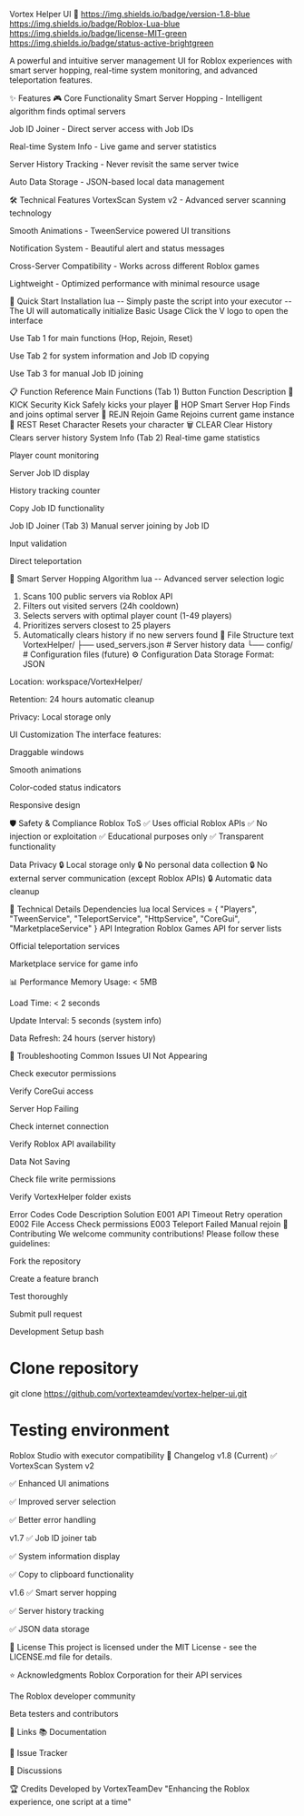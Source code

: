 Vortex Helper UI 🚀
https://img.shields.io/badge/version-1.8-blue
https://img.shields.io/badge/Roblox-Lua-blue
https://img.shields.io/badge/license-MIT-green
https://img.shields.io/badge/status-active-brightgreen

A powerful and intuitive server management UI for Roblox experiences with smart server hopping, real-time system monitoring, and advanced teleportation features.

✨ Features
🎮 Core Functionality
Smart Server Hopping - Intelligent algorithm finds optimal servers

Job ID Joiner - Direct server access with Job IDs

Real-time System Info - Live game and server statistics

Server History Tracking - Never revisit the same server twice

Auto Data Storage - JSON-based local data management

🛠️ Technical Features
VortexScan System v2 - Advanced server scanning technology

Smooth Animations - TweenService powered UI transitions

Notification System - Beautiful alert and status messages

Cross-Server Compatibility - Works across different Roblox games

Lightweight - Optimized performance with minimal resource usage

🚀 Quick Start
Installation
lua
-- Simply paste the script into your executor
-- The UI will automatically initialize
Basic Usage
Click the V logo to open the interface

Use Tab 1 for main functions (Hop, Rejoin, Reset)

Use Tab 2 for system information and Job ID copying

Use Tab 3 for manual Job ID joining

📋 Function Reference
Main Functions (Tab 1)
Button	Function	Description
🚪 KICK	Security Kick	Safely kicks your player
🔄 HOP	Smart Server Hop	Finds and joins optimal server
🔁 REJN	Rejoin Game	Rejoins current game instance
🔄 REST	Reset Character	Resets your character
🗑️ CLEAR	Clear History	Clears server history
System Info (Tab 2)
Real-time game statistics

Player count monitoring

Server Job ID display

History tracking counter

Copy Job ID functionality

Job ID Joiner (Tab 3)
Manual server joining by Job ID

Input validation

Direct teleportation

🎯 Smart Server Hopping Algorithm
lua
-- Advanced server selection logic
1. Scans 100 public servers via Roblox API
2. Filters out visited servers (24h cooldown)
3. Selects servers with optimal player count (1-49 players)
4. Prioritizes servers closest to 25 players
5. Automatically clears history if no new servers found
📁 File Structure
text
VortexHelper/
├── used_servers.json    # Server history data
└── config/              # Configuration files (future)
⚙️ Configuration
Data Storage
Format: JSON

Location: workspace/VortexHelper/

Retention: 24 hours automatic cleanup

Privacy: Local storage only

UI Customization
The interface features:

Draggable windows

Smooth animations

Color-coded status indicators

Responsive design

🛡️ Safety & Compliance
Roblox ToS
✅ Uses official Roblox APIs
✅ No injection or exploitation
✅ Educational purposes only
✅ Transparent functionality

Data Privacy
🔒 Local storage only
🔒 No personal data collection
🔒 No external server communication (except Roblox APIs)
🔒 Automatic data cleanup

🔧 Technical Details
Dependencies
lua
local Services = {
    "Players",
    "TweenService", 
    "TeleportService",
    "HttpService",
    "CoreGui",
    "MarketplaceService"
}
API Integration
Roblox Games API for server lists

Official teleportation services

Marketplace service for game info

📊 Performance
Memory Usage: < 5MB

Load Time: < 2 seconds

Update Interval: 5 seconds (system info)

Data Refresh: 24 hours (server history)

🐛 Troubleshooting
Common Issues
UI Not Appearing

Check executor permissions

Verify CoreGui access

Server Hop Failing

Check internet connection

Verify Roblox API availability

Data Not Saving

Check file write permissions

Verify VortexHelper folder exists

Error Codes
Code	Description	Solution
E001	API Timeout	Retry operation
E002	File Access	Check permissions
E003	Teleport Failed	Manual rejoin
🤝 Contributing
We welcome community contributions! Please follow these guidelines:

Fork the repository

Create a feature branch

Test thoroughly

Submit pull request

Development Setup
bash
# Clone repository
git clone https://github.com/vortexteamdev/vortex-helper-ui.git

# Testing environment
Roblox Studio with executor compatibility
📝 Changelog
v1.8 (Current)
✅ VortexScan System v2

✅ Enhanced UI animations

✅ Improved server selection

✅ Better error handling

v1.7
✅ Job ID joiner tab

✅ System information display

✅ Copy to clipboard functionality

v1.6
✅ Smart server hopping

✅ Server history tracking

✅ JSON data storage

📄 License
This project is licensed under the MIT License - see the LICENSE.md file for details.

⭐ Acknowledgments
Roblox Corporation for their API services

The Roblox developer community

Beta testers and contributors

🔗 Links
📚 Documentation

🐛 Issue Tracker

💬 Discussions

🏆 Credits
Developed by VortexTeamDev
"Enhancing the Roblox experience, one script at a time"
